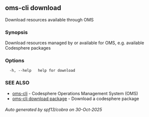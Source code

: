 ## oms-cli download

Download resources available through OMS

### Synopsis

Download resources managed by or available for OMS,
e.g. available Codesphere packages

### Options

```
  -h, --help   help for download
```

### SEE ALSO

* [oms-cli](oms-cli.md)	 - Codesphere Operations Management System (OMS)
* [oms-cli download package](oms-cli_download_package.md)	 - Download a codesphere package

###### Auto generated by spf13/cobra on 30-Oct-2025
